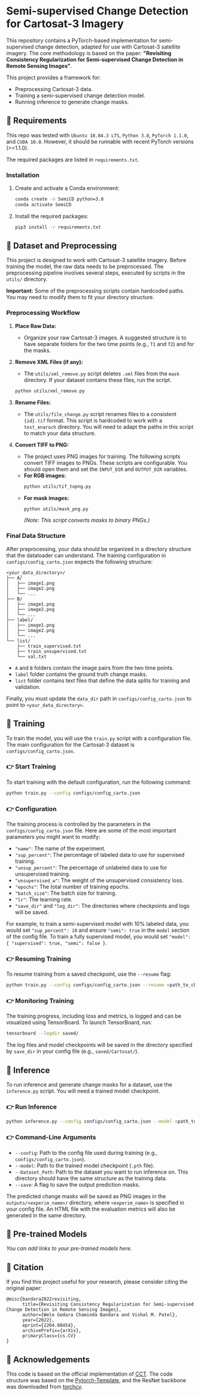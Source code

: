 # Semi-supervised Change Detection for Cartosat-3 Imagery

This repository contains a PyTorch-based implementation for semi-supervised change detection, adapted for use with Cartosat-3 satellite imagery. The core methodology is based on the paper: **"Revisiting Consistency Regularization for Semi-supervised Change Detection in Remote Sensing Images"**.

This project provides a framework for:
- Preprocessing Cartosat-3 data.
- Training a semi-supervised change detection model.
- Running inference to generate change masks.

## :speech_balloon: Requirements

This repo was tested with `Ubuntu 18.04.3 LTS`, `Python 3.8`, `PyTorch 1.1.0`, and `CUDA 10.0`. However, it should be runnable with recent PyTorch versions (>=1.1.0).

The required packages are listed in `requirements.txt`.

### Installation

1.  Create and activate a Conda environment:
    ```bash
    conda create -n SemiCD python=3.8
    conda activate SemiCD
    ```

2.  Install the required packages:
    ```bash
    pip3 install -r requirements.txt
    ```

## :speech_balloon: Dataset and Preprocessing

This project is designed to work with Cartosat-3 satellite imagery. Before training the model, the raw data needs to be preprocessed. The preprocessing pipeline involves several steps, executed by scripts in the `utils/` directory.

**Important:** Some of the preprocessing scripts contain hardcoded paths. You may need to modify them to fit your directory structure.

### Preprocessing Workflow

1.  **Place Raw Data:**
    *   Organize your raw Cartosat-3 images. A suggested structure is to have separate folders for the two time points (e.g., `T1` and `T2`) and for the masks.

2.  **Remove XML Files (if any):**
    *   The `utils/xml_remove.py` script deletes `.xml` files from the `mask` directory. If your dataset contains these files, run the script.
    ```bash
    python utils/xml_remove.py
    ```

3.  **Rename Files:**
    *   The `utils/file_change.py` script renames files to a consistent `{id}.tif` format. This script is hardcoded to work with a `test_enaroch` directory. You will need to adapt the paths in this script to match your data structure.

4.  **Convert TIFF to PNG:**
    *   The project uses PNG images for training. The following scripts convert TIFF images to PNGs. These scripts are configurable. You should open them and set the `INPUT_DIR` and `OUTPUT_DIR` variables.
    *   **For RGB images:**
        ```bash
        python utils/tif_topng.py
        ```
    *   **For mask images:**
        ```bash
        python utils/mask_png.py
        ```
        *(Note: This script converts masks to binary PNGs.)*

### Final Data Structure

After preprocessing, your data should be organized in a directory structure that the dataloader can understand. The training configuration in `configs/config_carto.json` expects the following structure:

```
<your_data_directory>/
├── A/
│   ├── image1.png
│   ├── image2.png
│   └── ...
├── B/
│   ├── image1.png
│   ├── image2.png
│   └── ...
├── label/
│   ├── image1.png
│   ├── image2.png
│   └── ...
└── list/
    ├── train_supervised.txt
    ├── train_unsupervised.txt
    └── val.txt
```

*   `A` and `B` folders contain the image pairs from the two time points.
*   `label` folder contains the ground truth change masks.
*   `list` folder contains text files that define the data splits for training and validation.

Finally, you must update the `data_dir` path in `configs/config_carto.json` to point to `<your_data_directory>`.

## :speech_balloon: Training

To train the model, you will use the `train.py` script with a configuration file. The main configuration for the Cartosat-3 dataset is `configs/config_carto.json`.

### :point_right: Start Training

To start training with the default configuration, run the following command:

```bash
python train.py --config configs/config_carto.json
```

### :point_right: Configuration

The training process is controlled by the parameters in the `configs/config_carto.json` file. Here are some of the most important parameters you might want to modify:

*   `"name"`: The name of the experiment.
*   `"sup_percent"`: The percentage of labeled data to use for supervised training.
*   `"unsup_percent"`: The percentage of unlabeled data to use for unsupervised training.
*   `"unsupervised_w"`: The weight of the unsupervised consistency loss.
*   `"epochs"`: The total number of training epochs.
*   `"batch_size"`: The batch size for training.
*   `"lr"`: The learning rate.
*   `"save_dir"` and `"log_dir"`: The directories where checkpoints and logs will be saved.

For example, to train a semi-supervised model with 10% labeled data, you would set `"sup_percent": 10` and ensure `"semi": true` in the `model` section of the config file. To train a fully supervised model, you would set `"model": { "supervised": true, "semi": false }`.

### :point_right: Resuming Training

To resume training from a saved checkpoint, use the `--resume` flag:

```bash
python train.py --config configs/config_carto.json --resume <path_to_checkpoint.pth>
```

### :point_right: Monitoring Training

The training progress, including loss and metrics, is logged and can be visualized using TensorBoard. To launch TensorBoard, run:

```bash
tensorboard --logdir saved/
```

The log files and model checkpoints will be saved in the directory specified by `save_dir` in your config file (e.g., `saved/Cartosat/`).

## :speech_balloon: Inference

To run inference and generate change masks for a dataset, use the `inference.py` script. You will need a trained model checkpoint.

### :point_right: Run Inference

```bash
python inference.py --config configs/config_carto.json --model <path_to_best_model.pth> --Dataset_Path <path_to_your_dataset> --save
```

### :point_right: Command-Line Arguments

*   `--config`: Path to the config file used during training (e.g., `configs/config_carto.json`).
*   `--model`: Path to the trained model checkpoint (`.pth` file).
*   `--Dataset_Path`: Path to the dataset you want to run inference on. This directory should have the same structure as the training data.
*   `--save`: A flag to save the output prediction masks.

The predicted change masks will be saved as PNG images in the `outputs/<experim_name>/` directory, where `<experim_name>` is specified in your config file. An HTML file with the evaluation metrics will also be generated in the same directory.

## :speech_balloon: Pre-trained Models

*You can add links to your pre-trained models here.*

## :speech_balloon: Citation

If you find this project useful for your research, please consider citing the original paper:

```
@misc{bandara2022revisiting,
      title={Revisiting Consistency Regularization for Semi-supervised Change Detection in Remote Sensing Images},
      author={Wele Gedara Chaminda Bandara and Vishal M. Patel},
      year={2022},
      eprint={2204.08454},
      archivePrefix={arXiv},
      primaryClass={cs.CV}
}
```

## :speech_balloon: Acknowledgements

This code is based on the official implementation of [CCT](https://github.com/yassouali/CCT). The code structure was based on the [Pytorch-Template](https://github.com/victoresque/pytorch-template/blob/master/README.m), and the ResNet backbone was downloaded from [torchcv](https://github.com/donnyyou/torchcv).
